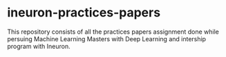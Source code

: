 # ineuron-practices-papers

This repository consists of all the practices papers assignment done while persuing Machine Learning Masters with Deep Learning and intership program with Ineuron.
